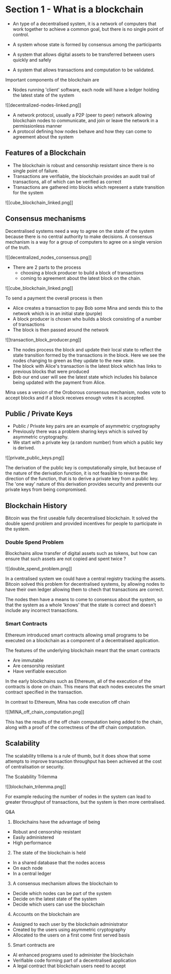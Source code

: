 
# Section 1 - What is a blockchain

- An type of a decentralised system, it is a network of computers that work together to achieve a common goal, but there is no single point of control. 

- A system whose state is formed by consensus among the participants
- A system that allows digital assets to be transferred between users quickly and safely
- A system that allows transactions and computation to be validated.

Important components of the blockchain are 
- Nodes running 'client' software, each node will have a ledger holding the latest state of the system


![[decentralized-nodes-linked.png]]

- A network protocol, usually a P2P (peer to peer) network allowing blockchain nodes to communicate, and join or leave the network in a permissionless manner
- A protocol defining how nodes behave and how they can come to agreement about the system


## Features of a Blockchain

- The blockchain is robust and censorship resistant since there is no single point of failure.
- Transactions are verifiable, the blockchain provides an audit trail of transactions, all of which can be verified as correct
- Transactions are gathered into blocks which represent a state transition for the system 

![[cube_blockchain_linked.png]]


## Consensus mechanisms

Decentralised systems need a way to agree on the state of the system because there is no central authority to make decisions. 
A consensus mechanism is a way for a group of computers to agree on a single version of the truth.


![[decentralized_nodes_consensus.png]]



- There are 2 parts to the process
    - choosing a block producer to build a block of transactions
    - coming to agreement about the latest block on the chain.

![[cube_blockchain_linked.png]]


To send a payment the overall process is then
- Alice creates a transaction to pay Bob some Mina and sends this to the network which is in an initial state (purple)
- A block producer is chosen who builds a block consisting of a number of transactions
- The block is then passed around the network 

![[transaction_block_producer.png]]

- The nodes process the block and update their local state to reflect the state transition formed by the transactions in the block. Here we see the nodes changing to green as they update to the new state.
- The block with Alice's transaction is the latest block which has links to previous blocks that were produced
- Bob our end user will see the latest state which includes his balance being updated with the payment from Alice.


Mina uses a version of the Oroborous consensus mechanism, nodes vote to accept blocks and if a block receives enough votes it is accepted.


## Public / Private Keys
 - Public / Private key pairs are an example of asymmetric cryptography
 - Previously there was a problem sharing keys which is solved by asymmetric cryptography.
 - We start with a private key (a random number) from which a public key is derived.

![[private_public_keys.png]]

The derivation of the public key is computationally simple, but because of the nature of the derivation function, it is not feasible to reverse the direction of the function, that is to derive a private key from a public key.
The 'one way' nature of this derivation provides security and prevents our private keys from being compromised.


## Blockchain History

Bitcoin was the first useable fully decentralised blockchain.
It solved the double spend problem and provided incentives for people to participate in the system.

### Double Spend Problem

Blockchains allow transfer of digital assets such as tokens, but how can ensure that such assets are not copied and spent twice ? 

![[double_spend_problem.png]]

In a centralised system we could have a central registry tracking the assets.
Bitcoin solved this problem for decentralised systems, by allowing nodes to have their own ledger allowing them to chech that transactions are correct.

The nodes then have a means to come to consensus about the system, so that the system as a whole 'knows' that the state is correct and doesn't include any incorrect transactions.
### Smart Contracts

Ethereum introduced smart contracts allowing small programs to be executed on a blockchain as a component of a decentralised application.

The features of the underlying blockchain meant that the smart contracts

- Are immutable
- Are censorship resistant
- Have verifiable execution

In the early blockchains such as Ethereum, all of the execution of the contracts is done on chain. This means that each nodes executes the smart contract specified in the transaction.

In contrast to Ethereum, Mina has code execution off chain

![[MINA_off_chain_computation.png]]



This has the results of the off chain computation being added to the chain, along with a proof of the correctness of the off chain computation.


## Scalability

The scalability trillema is a rule of thumb, but it does show that some attempts to improve transaction throughput has been achieved at the cost of centralisation or security.

The Scalability Trilemma

![[blockchain_trilemma.png]]

For example reducing the number of nodes in the system can lead to greater throughput of transactions, but the system is then more centralised.


Q&A

1. Blockchains have the advantage of being

- Robust and censorship resistant
- Easily administered
- High performance

2. The state of the blockchain is held

- In a shared database that the nodes access
- On each node
- In a central ledger

3. A consensus mechanism allows the blockchain to

- Decide which nodes can be part of the system
- Decide on the latest state of the system
- Decide which users can use the blockchain

4. Accounts on the blockchain are

- Assigned to each user by the blockchain administrator
- Created by the users using asymmetric cryptography
- Allocated to the users on a first come first served basis

5. Smart contracts are

- AI enhanced programs used to administer the blockchain
- Verifiable code forming part of a decentralised application
- A legal contract that blockchain users need to accept

